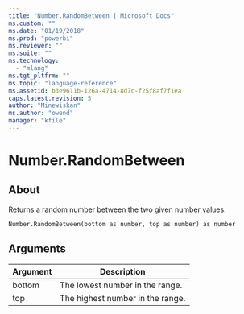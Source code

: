 ```yaml
---
title: "Number.RandomBetween | Microsoft Docs"
ms.custom: ""
ms.date: "01/19/2018"
ms.prod: "powerbi"
ms.reviewer: ""
ms.suite: ""
ms.technology: 
  - "mlang"
ms.tgt_pltfrm: ""
ms.topic: "language-reference"
ms.assetid: b3e9611b-126a-4714-8d7c-f25f8af7f1ea
caps.latest.revision: 5
author: "Minewiskan"
ms.author: "owend"
manager: "kfile"
---
```

# Number.RandomBetween

  
## About  
Returns a random number between the two given number values.  
  
```  
Number.RandomBetween(bottom as number, top as number) as number  
```  
  
## Arguments  
  
|Argument|Description|  
|------------|---------------|  
|bottom|The lowest number in the range.|  
|top|The highest number in the range.|  
  
